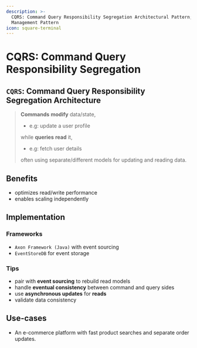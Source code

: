 ```yaml
---
description: >-
  CQRS: Command Query Responsibility Segregation Architectural Pattern; Data
  Management Pattern
icon: square-terminal
---
```


# CQRS: Command Query Responsibility Segregation

## `CQRS`: Command Query Responsibility Segregation Architecture&#x20;

> **Commands** **modify** data/state,
>
> * e.g: update a user profile
>
> while **queries** **read** it,
>
> * e.g: fetch user details
>
> often using separate/different models for updating and reading data.



## Benefits

* optimizes read/write performance
* enables scaling independently



## Implementation

### Frameworks

* `Axon Framework (Java)` with event sourcing
* `EventStoreDB` for event storage

### Tips

* pair with **event sourcing** to rebuild read models
* handle **eventual consistency** between command and query sides
* use **asynchronous updates** for **reads**
* validate data consistency



## Use-cases

* An e-commerce platform with fast product searches and separate order updates.



